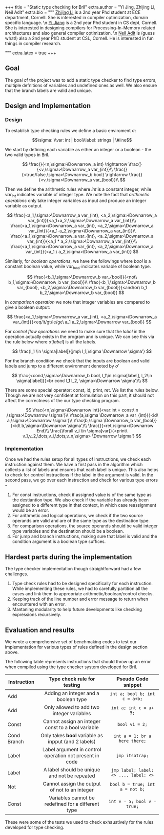 +++
title = "Static type checking for Bril"
extra.author = "Yi Jing, Zhijing Li, Neil Adit"
extra.bio = """
[Zhijing Li](https://tissue3.github.io/) is a 2nd year Phd student at ECE department, Cornell. She is interested in compiler optimization, domain specific language. \n
[Yi Jiang](http://www.cs.cornell.edu/~yijiang/) is a 2nd year Phd student in CS dept, Cornell. She is interested in designing compilers for Processing-In-Memory related architectures and also general compiler optimization. \n
[Neil Adit](http://www.neiladit.com) is (guess what!) also a 2nd year PhD student at CSL, Cornell. He is interested in fun things in compiler research.

"""
extra.latex = true
+++



## Goal

The goal of the project was to add a static type checker to find type errors, multiple defnitions of variables and undefined ones as well. We also ensure that the branch labels are valid and unique.



## Design and Implementation

### Design


To establish type checking rules we define a basic enviroment $\sigma$:

$$\sigma: \\var: int | bool\\label: strings | \#line$$

We start by defining each variable as either an integer or a boolean - the two valid types in Bril.

$$ \frac{}{<n,\sigma>\Downarrow_a int} \rightarrow \frac{}{<v,\sigma>\Downarrow_a var_{int}}\\ \frac{}{<true/false,\sigma>\Downarrow_b bool} \rightarrow \frac{}{<v,\sigma>\Downarrow_a var_{bool}}\\ $$


Then we define the arithmetic rules where $int$ is a constant integer, while $var_{int}$ indicates variable of integer type. We note the fact that *arithmetic operations* only take integer variables as input and produce an integer variable as output.

$$ \frac{<a_1,\sigma>\Downarrow_a var_{int}, <a_2,\sigma>\Downarrow_a var_{int}}{<a_1+a_2,\sigma>\Downarrow_a var_{int}}\\ \frac{<a_1,\sigma>\Downarrow_a var_{int}, <a_2,\sigma>\Downarrow_a var_{int}}{<a_1-a_2,\sigma>\Downarrow_a var_{int}}\\ \frac{<a_1,\sigma>\Downarrow_a var_{int}, <a_2,\sigma>\Downarrow_a var_{int}}{<a_1 * a_2,\sigma>\Downarrow_a var_{int}}\\ \frac{<a_1,\sigma>\Downarrow_a var_{int}, <a_2,\sigma>\Downarrow_a var_{int}}{<a_1 / a_2,\sigma>\Downarrow_a var_{int}} $$

Similarly, for *boolean operations*, we have the followings where  $bool$ is a constant boolean value, while $var_{bool}$ indicates variable of boolean type.

$$ \frac{<b_1,\sigma>\Downarrow_b var_{bool}}{<not\ b_1,\sigma>\Downarrow_b var_{bool}}\\ \frac{<b_1,\sigma>\Downarrow_b var_{bool}, <b_2,\sigma>\Downarrow_b var_{bool}}{<and/or\ b_1 b_2,\sigma>\Downarrow_b var_{bool}} $$

In *comparison operation* we note that integer variables are compared to give a boolean output:

$$ \frac{<a_1,\sigma>\Downarrow_a var_{int}, <a_2,\sigma>\Downarrow_a var_{int}}{<eq/lt/gt/le/ge\ a_1 a_2,\sigma>\Downarrow var_{bool}} $$

For *control flow operations* we need to make sure that the $label$ in the operation actually exists in the program and is unique. We can see this via the rule below where $\sigma[label]$ is all the labels.

$$ \frac{l_1 \in \sigma[label]}{jmp\ l_1,\sigma \Downarrow \sigma'} $$

For the branch condition we check that the inputs are boolean and valid labels and jump to a different environment denoted by $\sigma'$

$$ \frac{<cond,\sigma>\Downarrow_b bool, l_1\in \sigma[label], l_2\in \sigma[label]}{<br cond l_1 l_2, \sigma>\Downarrow \sigma'}\\ $$

There are some special operator: const, id, print, ret. We list the rules below. Though we are not very confident at formulation on this part, it should not affect the correctness of the our type checking program.

$$ \frac{<n,\sigma>\Downarrow int}{<var:int = const\ n ,\sigma>\Downarrow \sigma'}\\ \frac{a,\sigma \Downarrow_a var_{int}}{<id\ a,\sigma>\Downarrow \sigma'}\\ \frac{b,\sigma \Downarrow_b var_{bool}}{<id\ b,\sigma>\Downarrow \sigma'}\\ \frac{}{<ret,\sigma>\Downarrow End}\\ \frac{\forall v_i \in \sigma[var]}{<print\ v_1,v_2,\dots,v_i,\dots,v_n,\sigma> \Downarrow \sigma'} $$



### Implementation

Once we had the rules setup for all types of instructions, we check each instruction against them. We have a first pass in the algorithm which collects a list of labels and ensures that each label is unique. This also helps to check for control instructions if the label in the argument is valid.  In the second pass, we go over each instruction and check for various type errors - 

1. For const instructions, check if assigned value is of the same type as the destiantion type. We also check if the variable has already been assigned to a different type in that context, in which case reassignment would be an error.
2. For arithmetic and logical operations, we check if the two source operands are valid and are of the same type as the destination type.
3. For comparison operations, the source operands should be valid integer type variables and the destination should be a boolean.
4. For jump and branch instructions, making sure that label is valid and the condition argument is a boolean type suffices.



## Hardest parts during the implementation

The type checker implementation though straightforward had a few challenges. 

1. Type check rules had to be designed specifically for each instruction. While implementing these rules, we had to carefully partition all the cases and link them to appropriate arithmetic/boolean/control checks.
2. Keeping track of the line number and error message to return when encountered with an error.
3. Mantaning modularity to help future developments like checking expressions recursively.



## Evaluation and results

We wrote a comprehensive set of benchmaking codes to test our implementation for various types of rules defined in the design section above. 

The following table represents instructions that should throw up an error when compiled using the type checker system developed for Bril.


| Instruction |                 Type check rule for testing                  |  Pseudo Code snippet  |
| ----------- | :----------------------------------------------------------: | :------: |
| Add         | Adding an integer and a boolean type | ` int a; bool b; int c = a+b; ` |
| Add | Only allowed to add two integer variables | `int a; int c = a+ 5;` |
| Const | Cannot assign an integer const to a bool variable | `bool v1 = 2;` |
| Cond Branch | Only takes **bool** variable as inpput (and 2 labels) | `int a = 1; br a here there;` |
| Label | Label argument in control operation not present in code | `jmp itsatrap;` |
| Label | A label should be unique and not be repeated | `jmp label; label: <> .... label: <>` |
| Not | Cannot assign the output of not to an integer | `bool b = true; int a = not b;` |
| Const       | Variables cannot be redefined for a different type | `int v = 5; bool v = true;` |

These were some of the tests we used to check exhaustively for the rules developed for type checking.









